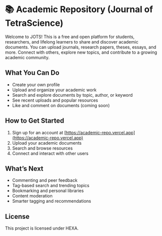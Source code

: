 # 📚 Academic Repository (Journal of TetraScience)

Welcome to JOTS! This is a free and open platform for students, researchers, and lifelong learners to share and discover academic documents. You can upload journals, research papers, theses, essays, and more. Connect with others, explore new topics, and contribute to a growing academic community.

## What You Can Do

- Create your own profile
- Upload and organize your academic work
- Search and explore documents by topic, author, or keyword
- See recent uploads and popular resources
- Like and comment on documents (coming soon)

## How to Get Started

1. Sign up for an account at [https://academic-repo.vercel.app](https://academic-repo.vercel.app)
2. Upload your academic documents
3. Search and browse resources
4. Connect and interact with other users

## What’s Next

- Commenting and peer feedback
- Tag-based search and trending topics
- Bookmarking and personal libraries
- Content moderation
- Smarter tagging and recommendations

## License

This project is licensed under HEXA.
